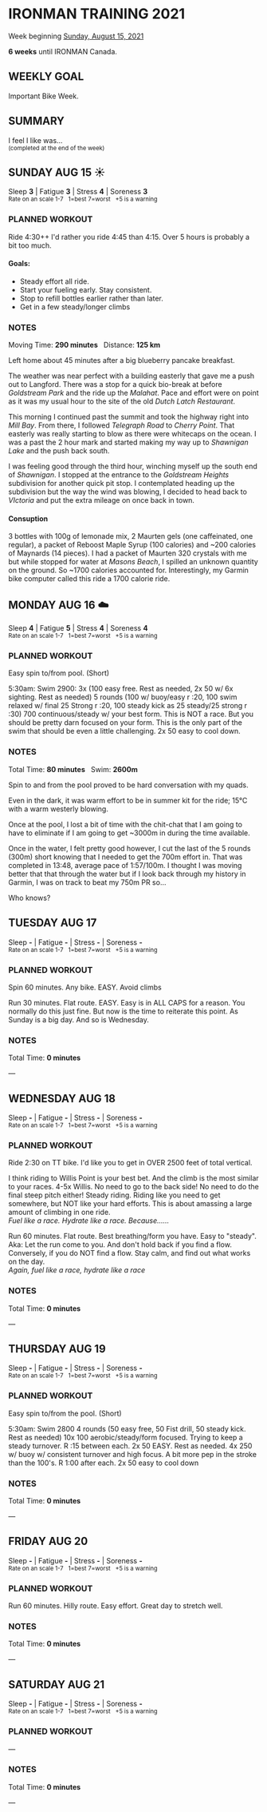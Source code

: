 # IRONMAN TRAINING 2021
Week beginning [Sunday, August 15, 2021](javascript:flick('sun');)

**6 weeks** until IRONMAN Canada.

## WEEKLY GOAL
Important Bike Week. 

## SUMMARY
I feel I like was...  
<sup>(completed at the end of the week)</sup>
<!--OVERTRAINING|ON THE EDGE|STAYING CONSISTENT|LAGGING A BIT-->


<!---->
## SUNDAY AUG 15 ☀️
Sleep **3** | Fatigue **3** | Stress **4** | Soreness **3**  
<sup>Rate on an scale 1-7 &nbsp; 1=best 7=worst &nbsp; +5 is a warning</sup>

### PLANNED WORKOUT
Ride 4:30++ I'd rather you ride 4:45 than 4:15. Over 5 hours is probably a bit too much. 

#### Goals: 
* Steady effort all ride. 
* Start your fueling early. Stay consistent. 
* Stop to refill bottles earlier rather than later. 
* Get in a few steady/longer climbs

### NOTES
Moving Time: **290 minutes** &nbsp; Distance: **125 km**

Left home about 45 minutes after a big blueberry pancake breakfast.

The weather was near perfect with a building easterly that gave me a push out to Langford.  There was a stop for a quick bio-break at before _Goldstream Park_ and the ride up the _Malahat_.  Pace and effort were on point as it was my usual hour to the site of the old _Dutch Latch Restaurant_.
<!---->
This morning I continued past the summit and took the highway right into _Mill Bay_.  From there, I followed _Telegraph Road_ to _Cherry Point_.  That easterly was really starting to blow as there were whitecaps on the ocean. I was a past the 2 hour mark and started making my way up to _Shawnigan Lake_ and the push back south.

I was feeling good through the third hour, winching myself up the south end of _Shawnigan_.  I stopped at the entrance to the _Goldstream Heights_ subdivision for another quick pit stop.  I contemplated heading up the subdivision but the way the wind was blowing, I decided to head back to _VIctoria_ and put the extra mileage on once back in town.
 
#### Consuption
3 bottles with 100g of lemonade mix, 2 Maurten gels (one caffeinated, one regular), a packet of Reboost Maple Syrup (100 calories) and ~200 calories of Maynards (14 pieces).  I had a packet of Maurten 320 crystals with me but while stopped for water at _Masons Beach_, I spilled an unknown quantity on the ground.  So ~1700 calories accounted for. Interestingly, my Garmin bike computer called this ride a 1700 calorie ride.

<!---->
## MONDAY AUG 16 ☁️
Sleep **4** | Fatigue **5** | Stress **4** | Soreness **4**  
<sup>Rate on an scale 1-7 &nbsp; 1=best 7=worst &nbsp; +5 is a warning</sup>

### PLANNED WORKOUT
Easy spin to/from pool. (Short)

5:30am: Swim 2900: 
3x (100 easy free. Rest as needed, 2x 50 w/ 6x sighting. Rest as needed)
5 rounds (100 w/ buoy/easy r :20, 100 swim relaxed w/ final 25 Strong r :20, 100 steady kick as 25 steady/25 strong r :30)
700 continuous/steady w/ your best form. This is NOT a race. But you should be pretty darn focused on your form. This is the only part of the swim that should be even a little challenging. 
2x 50 easy to cool down. 

### NOTES
Total Time: **80 minutes** &nbsp; Swim: **2600m**

Spin to and from the pool proved to be hard conversation with my quads.

Even in the dark, it was warm effort to be in summer kit for the ride; 15°C with a warm westerly blowing.
<!---->
Once at the pool, I lost a bit of time with the chit-chat that I am going to have to eliminate if I am going to get ~3000m in during the time available.

Once in the water, I felt pretty good however, I cut the last of the 5 rounds (300m) short knowing that I needed to get the 700m effort in.  That was completed in 13:48, average pace of 1:57/100m.  I thought I was moving better that that through the water but if I look back through my history in Garmin, I was on track to beat my 750m PR so...

Who knows?


<!---->
## TUESDAY AUG 17
Sleep **-** | Fatigue **-** | Stress **-** | Soreness **-**  
<sup>Rate on an scale 1-7 &nbsp; 1=best 7=worst &nbsp; +5 is a warning</sup>

### PLANNED WORKOUT
Spin 60 minutes. Any bike. EASY. Avoid climbs

Run 30 minutes. Flat route. EASY. 
Easy is in ALL CAPS for a reason. 
You normally do this just fine. But now is the time to reiterate this point. As Sunday is a big day. And so is Wednesday. 

### NOTES
Total Time: **0 minutes**

&mdash; 


<!---->
## WEDNESDAY AUG 18
Sleep **-** | Fatigue **-** | Stress **-** | Soreness **-**  
<sup>Rate on an scale 1-7 &nbsp; 1=best 7=worst &nbsp; +5 is a warning</sup>

### PLANNED WORKOUT
Ride 2:30 on TT bike. I'd like you to get in OVER 2500 feet of total vertical. 

I think riding to Willis Point is your best bet. And the climb is the most similar to your races. 
4-5x Willis. No need to go to the back side! No need to do the final steep pitch either! 
Steady riding. Riding like you need to get somewhere, but NOT like your hard efforts. This is about amassing a large amount of climbing in one ride.  
_Fuel like a race. Hydrate like a race. Because......_

Run 60 minutes. Flat route. Best breathing/form you have. Easy to "steady". Aka: Let the run come to you. And don't hold back if you find a flow. Conversely, if you do NOT find a flow. Stay calm, and find out what works on the day.   
_Again, fuel like a race, hydrate like a race_

### NOTES
Total Time: **0 minutes**

&mdash; 

<!---->
## THURSDAY AUG 19
Sleep **-** | Fatigue **-** | Stress **-** | Soreness **-**  
<sup>Rate on an scale 1-7 &nbsp; 1=best 7=worst &nbsp; +5 is a warning</sup>

### PLANNED WORKOUT
Easy spin to/from the pool. (Short)

5:30am: Swim 2800
4 rounds (50 easy free, 50 Fist drill, 50 steady kick. Rest as needed)
10x 100 aerobic/steady/form focused. Trying to keep a steady turnover. R :15 between each. 
2x 50 EASY. Rest as needed. 
4x 250 w/ buoy w/ consistent turnover and high focus. A bit more pep in the stroke than the 100's. R 1:00 after each. 
2x 50 easy to cool down

### NOTES
Total Time: **0 minutes**

&mdash; 


<!---->
## FRIDAY AUG 20
Sleep **-** | Fatigue **-** | Stress **-** | Soreness **-**  
<sup>Rate on an scale 1-7 &nbsp; 1=best 7=worst &nbsp; +5 is a warning</sup>

### PLANNED WORKOUT
Run 60 minutes. Hilly route. Easy effort. 
Great day to stretch well.

### NOTES
Total Time: **0 minutes**

&mdash; 


<!---->
## SATURDAY AUG 21
Sleep **-** | Fatigue **-** | Stress **-** | Soreness **-**  
<sup>Rate on an scale 1-7 &nbsp; 1=best 7=worst &nbsp; +5 is a warning</sup>

### PLANNED WORKOUT
&mdash; 

### NOTES
Total Time: **0 minutes**

&mdash;